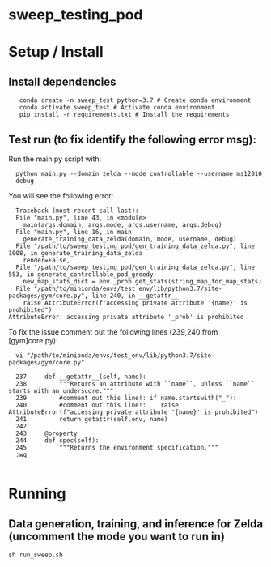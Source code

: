# sweep_testing_pod

# Setup / Install
## Install dependencies
```
   conda create -n sweep_test python=3.7 # Create conda environment
   conda activate sweep_test # Activate conda environment
   pip install -r requirements.txt # Install the requirements
```
## Test run (to fix identify the following error msg):

Run the main.py script with:

```
  python main.py --domain zelda --mode controllable --username ms12010 --debug
```

You will see the following error:

```
  Traceback (most recent call last):
  File "main.py", line 43, in <module>
    main(args.domain, args.mode, args.username, args.debug)
  File "main.py", line 16, in main
    generate_training_data_zelda(domain, mode, username, debug)
  File "/path/to/sweep_testing_pod/gen_training_data_zelda.py", line 1008, in generate_training_data_zelda
    render=False,
  File "/path/to/sweep_testing_pod/gen_training_data_zelda.py", line 553, in generate_controllable_pod_greedy
    new_map_stats_dict = env._prob.get_stats(string_map_for_map_stats)
  File "/path/to/minionda/envs/test_env/lib/python3.7/site-packages/gym/core.py", line 240, in __getattr__
    raise AttributeError(f"accessing private attribute '{name}' is prohibited")
AttributeError: accessing private attribute '_prob' is prohibited
```

To fix the issue comment out the following lines (239,240 from [gym]core.py):

```
  vi "/path/to/minionda/envs/test_env/lib/python3.7/site-packages/gym/core.py"

  237     def __getattr__(self, name):
  238         """Returns an attribute with ``name``, unless ``name`` starts with an underscore."""
  239         #comment out this line!: if name.startswith("_"):
  240         #comment out this line!:    raise AttributeError(f"accessing private attribute '{name}' is prohibited")
  241         return getattr(self.env, name)
  242 
  243     @property
  244     def spec(self):
  245         """Returns the environment specification."""
  :wq
  
```


# Running
## Data generation, training, and inference for Zelda (uncomment the mode you want to run in)

```sh run_sweep.sh```
